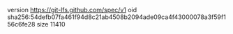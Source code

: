version https://git-lfs.github.com/spec/v1
oid sha256:54defb07fa461f94d8c21ab4508b2094ade09ca4f43000078a3f59f156c6fe28
size 11410
